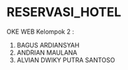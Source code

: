 # RESERVASI_HOTEL

OKE WEB Kelompok 2 : 
1. BAGUS ARDIANSYAH
2. ANDRIAN MAULANA
3. ALVIAN DWIKY PUTRA SANTOSO

